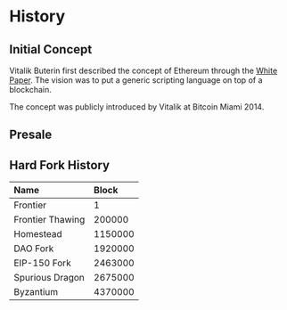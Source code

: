 # History

## Initial Concept

Vitalik Buterin first described the concept of Ethereum through the [White Paper](https://github.com/ethereum/wiki/wiki/White-Paper). The vision was to put a generic scripting language on top of a blockchain.  
  
The concept was publicly introduced by Vitalik at Bitcoin Miami 2014.

## Presale



## Hard Fork History

| Name | Block |
| :--- | :--- |
| Frontier | 1 |
| Frontier Thawing | 200000 |
| Homestead | 1150000 |
| DAO Fork | 1920000 |
| EIP-150 Fork | 2463000 |
| Spurious Dragon | 2675000 |
| Byzantium | 4370000 |

